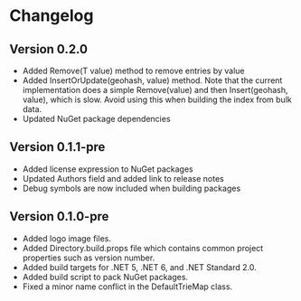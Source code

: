# Changelog

## Version 0.2.0
* Added Remove(T value) method to remove entries by value
* Added InsertOrUpdate(geohash, value) method. Note that the current implementation does a simple Remove(value) and then Insert(geohash, value), which is slow. Avoid using this when building the index from bulk data.
* Updated NuGet package dependencies

## Version 0.1.1-pre
* Added license expression to NuGet packages
* Updated Authors field and added link to release notes
* Debug symbols are now included when building packages

## Version 0.1.0-pre
* Added logo image files.
* Added Directory.build.props file which contains common project properties such as version number.
* Added build targets for .NET 5, .NET 6, and .NET Standard 2.0.
* Added build script to pack NuGet packages.
* Fixed a minor name conflict in the DefaultTrieMap class.
